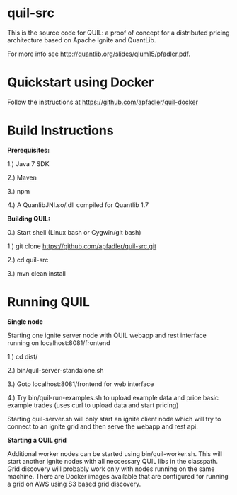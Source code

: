 # quil-src
This is the source code for QUIL: a proof of concept for a distributed pricing architecture based on Apache Ignite and QuantLib.

For more info see http://quantlib.org/slides/qlum15/pfadler.pdf.

# Quickstart using Docker

Follow the instructions at https://github.com/apfadler/quil-docker

# Build Instructions

**Prerequisites:**



1.) Java 7 SDK

2.) Maven

3.) npm

4.) A QuanlibJNI.so/.dll compiled for Quantlib 1.7



**Building QUIL:**


0.)  Start shell (Linux bash or Cygwin/git bash)

1.)  git clone https://github.com/apfadler/quil-src.git

2.)  cd quil-src

3.)  mvn clean install


# Running QUIL

**Single node**

Starting one ignite server node with QUIL webapp and rest interface running on localhost:8081/frontend

1.) cd dist/

2.) bin/quil-server-standalone.sh

3.) Goto localhost:8081/frontend for web interface

4.) Try bin/quil-run-examples.sh to upload example data and price basic example trades (uses curl to upload data and start pricing)

Starting quil-server.sh will only start an ignite client node which will try to connect to an ignite grid and then serve the webapp and rest api.

**Starting a QUIL grid**

Additional worker nodes can be started using bin/quil-worker.sh.  This will start another ignite nodes with all neccessary QUIL libs in the classpath. Grid discovery will probably work only with nodes running on the same machine. There are Docker images available that are configured for running a grid on AWS using S3 based grid discovery.


